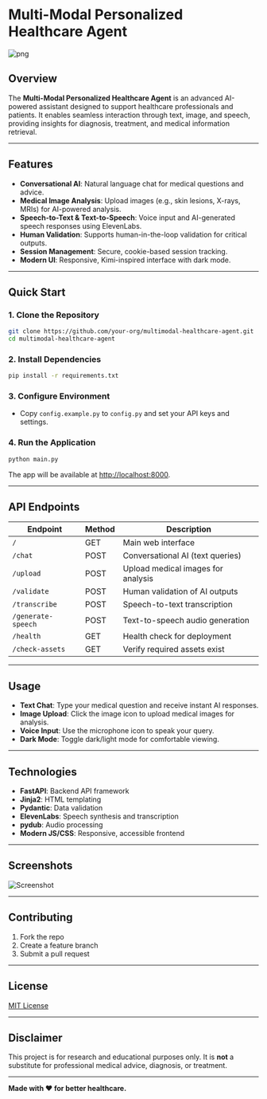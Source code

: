 
# Multi-Modal Personalized Healthcare Agent

![png](https://github.com/user-attachments/assets/fce85241-1d90-405d-a8ce-6932f1d29ded)


## Overview

The **Multi-Modal Personalized Healthcare Agent** is an advanced AI-powered assistant designed to support healthcare professionals and patients. It enables seamless interaction through text, image, and speech, providing insights for diagnosis, treatment, and medical information retrieval.

---

## Features

- **Conversational AI**: Natural language chat for medical questions and advice.
- **Medical Image Analysis**: Upload images (e.g., skin lesions, X-rays, MRIs) for AI-powered analysis.
- **Speech-to-Text & Text-to-Speech**: Voice input and AI-generated speech responses using ElevenLabs.
- **Human Validation**: Supports human-in-the-loop validation for critical outputs.
- **Session Management**: Secure, cookie-based session tracking.
- **Modern UI**: Responsive, Kimi-inspired interface with dark mode.

---

## Quick Start

### 1. Clone the Repository

```bash
git clone https://github.com/your-org/multimodal-healthcare-agent.git
cd multimodal-healthcare-agent
```

### 2. Install Dependencies

```bash
pip install -r requirements.txt
```

### 3. Configure Environment

- Copy `config.example.py` to `config.py` and set your API keys and settings.

### 4. Run the Application

```bash
python main.py
```

The app will be available at [http://localhost:8000](http://localhost:8000).

---

## API Endpoints

| Endpoint                | Method | Description                                 |
|-------------------------|--------|---------------------------------------------|
| `/`                     | GET    | Main web interface                          |
| `/chat`                 | POST   | Conversational AI (text queries)            |
| `/upload`               | POST   | Upload medical images for analysis          |
| `/validate`             | POST   | Human validation of AI outputs              |
| `/transcribe`           | POST   | Speech-to-text transcription                |
| `/generate-speech`      | POST   | Text-to-speech audio generation             |
| `/health`               | GET    | Health check for deployment                 |
| `/check-assets`         | GET    | Verify required assets exist                |

---

## Usage

- **Text Chat**: Type your medical question and receive instant AI responses.
- **Image Upload**: Click the image icon to upload medical images for analysis.
- **Voice Input**: Use the microphone icon to speak your query.
- **Dark Mode**: Toggle dark/light mode for comfortable viewing.

---

## Technologies

- **FastAPI**: Backend API framework
- **Jinja2**: HTML templating
- **Pydantic**: Data validation
- **ElevenLabs**: Speech synthesis and transcription
- **pydub**: Audio processing
- **Modern JS/CSS**: Responsive, accessible frontend

---

## Screenshots

![Screenshot](assets/demo_screenshot.png)

---

## Contributing

1. Fork the repo
2. Create a feature branch
3. Submit a pull request

---

## License

[MIT License](LICENSE)

---

## Disclaimer

This project is for research and educational purposes only. It is **not** a substitute for professional medical advice, diagnosis, or treatment.

---

**Made with ❤️ for better healthcare.**
